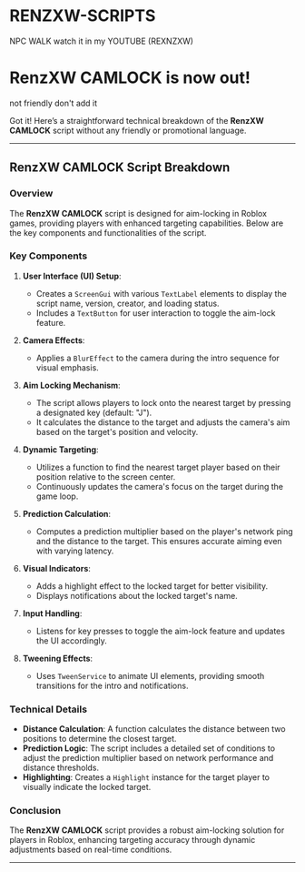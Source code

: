 # RENZXW-SCRIPTS
NPC WALK 
watch it in my YOUTUBE (REXNZXW) 

# RenzXW CAMLOCK is now out! #
not friendly don't add it

Got it! Here’s a straightforward technical breakdown of the **RenzXW CAMLOCK** script without any friendly or promotional language.

---

## RenzXW CAMLOCK Script Breakdown

### Overview
The **RenzXW CAMLOCK** script is designed for aim-locking in Roblox games, providing players with enhanced targeting capabilities. Below are the key components and functionalities of the script.

### Key Components

1. **User Interface (UI) Setup**:
   - Creates a `ScreenGui` with various `TextLabel` elements to display the script name, version, creator, and loading status.
   - Includes a `TextButton` for user interaction to toggle the aim-lock feature.

2. **Camera Effects**:
   - Applies a `BlurEffect` to the camera during the intro sequence for visual emphasis.

3. **Aim Locking Mechanism**:
   - The script allows players to lock onto the nearest target by pressing a designated key (default: "J").
   - It calculates the distance to the target and adjusts the camera's aim based on the target's position and velocity.

4. **Dynamic Targeting**:
   - Utilizes a function to find the nearest target player based on their position relative to the screen center.
   - Continuously updates the camera's focus on the target during the game loop.

5. **Prediction Calculation**:
   - Computes a prediction multiplier based on the player's network ping and the distance to the target. This ensures accurate aiming even with varying latency.

6. **Visual Indicators**:
   - Adds a highlight effect to the locked target for better visibility.
   - Displays notifications about the locked target's name.

7. **Input Handling**:
   - Listens for key presses to toggle the aim-lock feature and updates the UI accordingly.

8. **Tweening Effects**:
   - Uses `TweenService` to animate UI elements, providing smooth transitions for the intro and notifications.

### Technical Details

- **Distance Calculation**: A function calculates the distance between two positions to determine the closest target.
- **Prediction Logic**: The script includes a detailed set of conditions to adjust the prediction multiplier based on network performance and distance thresholds.
- **Highlighting**: Creates a `Highlight` instance for the target player to visually indicate the locked target.

### Conclusion
The **RenzXW CAMLOCK** script provides a robust aim-locking solution for players in Roblox, enhancing targeting accuracy through dynamic adjustments based on real-time conditions.

--- 

